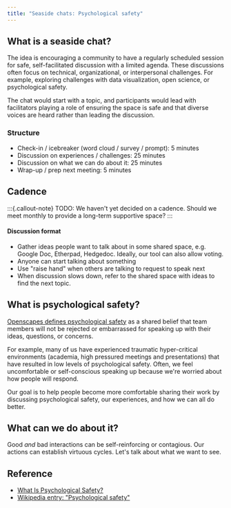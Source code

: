 ```yaml
---
title: "Seaside chats: Psychological safety"
---
```


## What is a seaside chat?

The idea is encouraging a community to have a regularly scheduled session for
safe, self-facilitated discussion with a limited agenda.
These discussions often focus on technical, organizational, or interpersonal challenges.
For example, exploring challenges with data visualization, open science, or psychological safety.

The chat would start with a topic, and participants would lead with facilitators playing
a role of ensuring the space is safe and that diverse voices are heard rather than
leading the discussion.


### Structure

* Check-in / icebreaker (word cloud / survey / prompt): 5 minutes
* Discussion on experiences / challenges: 25 minutes
* Discussion on what we can do about it: 25 minutes
* Wrap-up / prep next meeting: 5 minutes


## Cadence

:::{.callout-note}
TODO: We haven't yet decided on a cadence. Should we meet monthly to provide a long-term
supportive space?
:::

#### Discussion format

* Gather ideas people want to talk about in some shared space, e.g. Google Doc,
  Etherpad, Hedgedoc. Ideally, our tool can also allow voting.
* Anyone can start talking about something
* Use "raise hand" when others are talking to request to speak next
* When discussion slows down, refer to the shared space with ideas to find the next
  topic.


## What is psychological safety?

[Openscapes defines psychological safety](https://openscapes.github.io/series/core-lessons/team-culture.html#psychological-safety) 
as a shared belief that team members will not be rejected or embarrassed for speaking up with their ideas, questions, or concerns.

For example, many of us have experienced traumatic hyper-critical environments
(academia, high pressured meetings and presentations) that have resulted in low levels of psychological safety. Often, we feel
uncomfortable or self-conscious speaking up because we're worried about how people will
respond.

Our goal is to help people become more comfortable sharing their work by discussing
psychological safety, our experiences, and how we can all do better.


## What can we do about it?

Good _and_ bad interactions can be self-reinforcing or contagious. Our actions can
establish virtuous cycles. Let's talk about what we want to see.


## Reference

* [What Is Psychological Safety?](https://hbr.org/2023/02/what-is-psychological-safety)
* [Wikipedia entry: "Psychological safety"](https://en.wikipedia.org/wiki/Psychological_safety)


